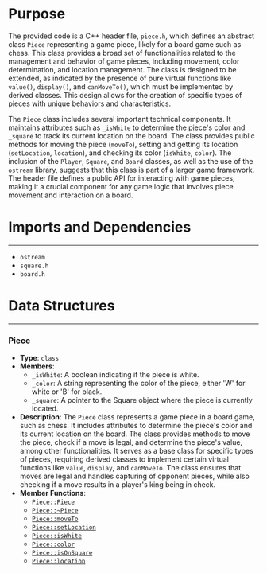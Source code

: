 # Purpose
The provided code is a C++ header file, `piece.h`, which defines an abstract class `Piece` representing a game piece, likely for a board game such as chess. This class provides a broad set of functionalities related to the management and behavior of game pieces, including movement, color determination, and location management. The class is designed to be extended, as indicated by the presence of pure virtual functions like `value()`, `display()`, and `canMoveTo()`, which must be implemented by derived classes. This design allows for the creation of specific types of pieces with unique behaviors and characteristics.

The `Piece` class includes several important technical components. It maintains attributes such as `_isWhite` to determine the piece's color and `_square` to track its current location on the board. The class provides public methods for moving the piece (`moveTo`), setting and getting its location (`setLocation`, `location`), and checking its color (`isWhite`, `color`). The inclusion of the `Player`, `Square`, and `Board` classes, as well as the use of the `ostream` library, suggests that this class is part of a larger game framework. The header file defines a public API for interacting with game pieces, making it a crucial component for any game logic that involves piece movement and interaction on a board.
# Imports and Dependencies

---
- `ostream`
- `square.h`
- `board.h`


# Data Structures

---
### Piece<!-- {{#data_structure:Piece}} -->
- **Type**: `class`
- **Members**:
    - `_isWhite`: A boolean indicating if the piece is white.
    - `_color`: A string representing the color of the piece, either 'W' for white or 'B' for black.
    - `_square`: A pointer to the Square object where the piece is currently located.
- **Description**: The `Piece` class represents a game piece in a board game, such as chess. It includes attributes to determine the piece's color and its current location on the board. The class provides methods to move the piece, check if a move is legal, and determine the piece's value, among other functionalities. It serves as a base class for specific types of pieces, requiring derived classes to implement certain virtual functions like `value`, `display`, and `canMoveTo`. The class ensures that moves are legal and handles capturing of opponent pieces, while also checking if a move results in a player's king being in check.
- **Member Functions**:
    - [`Piece::Piece`](piece.cpp.driver.md#PiecePiece)
    - [`Piece::~Piece`](piece.cpp.driver.md#PiecePiece)
    - [`Piece::moveTo`](piece.cpp.driver.md#PiecemoveTo)
    - [`Piece::setLocation`](piece.cpp.driver.md#PiecesetLocation)
    - [`Piece::isWhite`](piece.cpp.driver.md#PieceisWhite)
    - [`Piece::color`](piece.cpp.driver.md#Piececolor)
    - [`Piece::isOnSquare`](piece.cpp.driver.md#PieceisOnSquare)
    - [`Piece::location`](piece.cpp.driver.md#Piecelocation)


